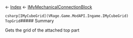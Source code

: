 ← [Index](Api-Index) ← [IMyMechanicalConnectionBlock](Sandbox.ModAPI.Ingame.IMyMechanicalConnectionBlock)

```csharp[IMyCubeGrid](VRage.Game.ModAPI.Ingame.IMyCubeGrid) TopGrid```##### Summary

Gets the grid of the attached top part


